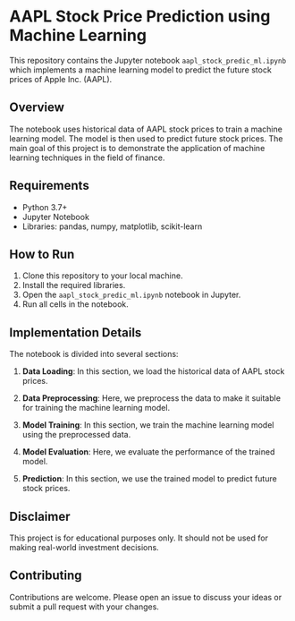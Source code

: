 # AAPL Stock Price Prediction using Machine Learning

This repository contains the Jupyter notebook `aapl_stock_predic_ml.ipynb` which implements a machine learning model to predict the future stock prices of Apple Inc. (AAPL).

## Overview

The notebook uses historical data of AAPL stock prices to train a machine learning model. The model is then used to predict future stock prices. The main goal of this project is to demonstrate the application of machine learning techniques in the field of finance.

## Requirements

- Python 3.7+
- Jupyter Notebook
- Libraries: pandas, numpy, matplotlib, scikit-learn

## How to Run

1. Clone this repository to your local machine.
2. Install the required libraries.
3. Open the `aapl_stock_predic_ml.ipynb` notebook in Jupyter.
4. Run all cells in the notebook.

## Implementation Details

The notebook is divided into several sections:

1. **Data Loading**: In this section, we load the historical data of AAPL stock prices.

2. **Data Preprocessing**: Here, we preprocess the data to make it suitable for training the machine learning model.

3. **Model Training**: In this section, we train the machine learning model using the preprocessed data.

4. **Model Evaluation**: Here, we evaluate the performance of the trained model.

5. **Prediction**: In this section, we use the trained model to predict future stock prices.

## Disclaimer

This project is for educational purposes only. It should not be used for making real-world investment decisions.

## Contributing

Contributions are welcome. Please open an issue to discuss your ideas or submit a pull request with your changes.
